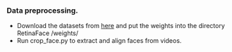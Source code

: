 
### Data preprocessing. 
- Download the datasets from [here](https://github.com/biubug6/Pytorch_Retinaface) and put the weights into the directory RetinaFace
/weights/
- Run crop_face.py to extract and align faces from videos.
